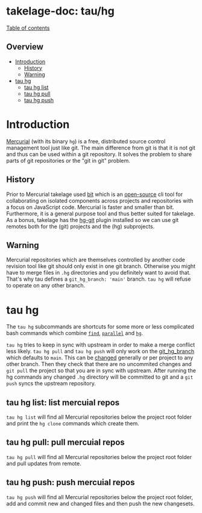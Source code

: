 # takelage-doc: tau/hg

[Table of contents](../../README.md)

## Overview

- [Introduction](#introduction)
    - [History](#history)
    - [Warning](#warning)
- [tau hg](#hg)
    - [tau hg list](#list)
    - [tau hg pull](#pull)
    - [tau hg push](#push)

<a name="introduction"/>

# Introduction

[Mercurial](https://www.mercurial-scm.org/)
(with its binary `hg`) is a free, 
distributed source control management tool just like git.
The main difference from git is that it is not git 
and thus can be used within a git repository.
It solves the problem to share parts of git repositories or
the "git in git" problem.


<a name="history"/>

## History

Prior to Mercurial takelage used [bit](https://docs.bit.dev/)
which is an
[open-source](https://github.com/teambit/bit)
cli tool for collaborating on isolated components
across projects and repositories 
with a focus on JavaScript code.
Mercurial is faster and smaller than bit.
Furthermore, it is a general purpose tool and 
thus better suited for takelage. 
As a bonus, takelage has the 
[hg-git](https://foss.heptapod.net/mercurial/hg-git)
plugin installed so we can use git remotes both for
the (git) projects and the (hg) subprojects.

<a name="warning"/>

## Warning

Mercurial repositories which are themselves controlled
by another code revision tool like git should only
exist in one git branch. 
Otherwise you might have to merge files in
`.hg` directories and you definitely want to avoid that.
That's why tau defines a `git_hg_branch: 'main'` branch.
`tau hg` will refuse to operate on any other branch.

<a name="hg"/>

# tau hg

The `tau hg` subcommands are shortcuts for some more or less
complicated bash commands which combine 
[`find`](https://www.gnu.org/software/findutils/manual/html_mono/find.html), 
[`parallel`](https://www.gnu.org/software/parallel/) and 
[`hg`](https://www.mercurial-scm.org/).

`tau hg` tries to keep in sync with upstream in order to
make a merge conflict less likely.
`tau hg pull` and `tau hg push` will only work
on the 
[git_hg_branch](https://github.com/takelwerk/takelage-cli/blob/main/lib/takeltau/default.yml)
which defaults to `main`.
This can be 
[changed](https://github.com/takelwerk/takelage-cli#configuration-examples)
generally or per project to any other branch.
Then they check that there are no uncommited changes 
and `git pull` the project so that you are in sync with upstream.
After running the hg commands any changed `.hg` directory
will be committed to git and a `git push` syncs the upstream repository.

<a name="list"/>

## tau hg list: list mercuial repos
`tau hg list` will find all Mercurial repositories
below the project root folder and 
print the `hg clone` commands which create them.

<a name="pull"/>

## tau hg pull: pull mercuial repos

`tau hg pull` will find all Mercurial repositories
below the project root folder and pull updates from remote.

<a name="push"/>

## tau hg push: push mercuial repos

`tau hg push` will find all Mercurial repositories
below the project root folder,
add and commit new and changed files 
and then push the new changesets.
